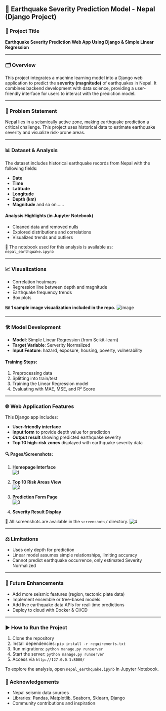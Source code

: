 ## 🌋 Earthquake Severity Prediction Model - Nepal (Django Project)

### 🔢 Project Title
**Earthquake Severity Prediction Web App Using Django & Simple Linear Regression**

---

### 🗂️ Overview
This project integrates a machine learning model into a Django web application to predict the **severity (magnitude)** of earthquakes in Nepal. It combines backend development with data science, providing a user-friendly interface for users to interact with the prediction model.

---

### 🧠 Problem Statement
Nepal lies in a seismically active zone, making earthquake prediction a critical challenge. This project uses historical data to estimate earthquake severity and visualize risk-prone areas.

---

### 📊 Dataset & Analysis
The dataset includes historical earthquake records from Nepal with the following fields:
- **Date**
- **Time**
- **Latitude**
- **Longitude**
- **Depth (km)**
- **Magnitude**
  and so on......

#### Analysis Highlights (in Jupyter Notebook)
- Cleaned data and removed nulls
- Explored distributions and correlations
- Visualized trends and outliers

📁 The notebook used for this analysis is available as: `nepal_earthquake.ipynb`

---

### 📈 Visualizations
- Correlation heatmaps
- Regression line between depth and magnitude
- Earthquake frequency trends
- Box plots

🖼️ **1 sample image visualization included in the repo.**
![image](https://github.com/user-attachments/assets/0853708c-5ecb-4d75-8710-9ba1d9d24f25)


---

### 🛠️ Model Development
- **Model**: Simple Linear Regression (from Scikit-learn)
- **Target Variable**: Serverity Normalized
- **Input Feature**: hazard, exposure, housing, poverty, vulnerability

#### Training Steps:
1. Preprocessing data
2. Splitting into train/test
3. Training the Linear Regression model
4. Evaluating with MAE, MSE, and R² Score

---

### 🌐 Web Application Features
This Django app includes:
- **User-friendly interface**
- **Input form** to provide depth value for prediction
- **Output result** showing predicted earthquake severity
- **Top 10 high-risk zones** displayed with earthquake severity data

#### 🔍 Pages/Screenshots:
1. **Homepage Interface**  
![1](https://github.com/user-attachments/assets/e1b3d5d6-b898-46d3-a13a-8e9de1a9131d)


2. **Top 10 Risk Areas View**  
![2](https://github.com/user-attachments/assets/000e4bb2-0635-4611-a7c6-b6a596c2e55c)


3. **Prediction Form Page**  
![3](https://github.com/user-attachments/assets/3ae09f35-72ba-48ae-a9b5-0c0a6bd83a39)


4. **Severity Result Display**  

📸 All screenshots are available in the `screenshots/` directory.
![4](https://github.com/user-attachments/assets/a7f90bd8-9662-43ba-99a6-27854200118f)

---

### ⚖️ Limitations
- Uses only depth for prediction
- Linear model assumes simple relationships, limiting accuracy
- Cannot predict earthquake occurrence, only estimated Severity Normalized

---

### 🚀 Future Enhancements
- Add more seismic features (region, tectonic plate data)
- Implement ensemble or tree-based models
- Add live earthquake data APIs for real-time predictions
- Deploy to cloud with Docker & CI/CD

---

### ▶️ How to Run the Project
1. Clone the repository
2. Install dependencies: `pip install -r requirements.txt`
3. Run migrations: `python manage.py runserver`
4. Start the server: `python manage.py runserver`
5. Access via `http://127.0.0.1:8000/`

To explore the analysis, open `nepal_earthquake.ipynb` in Jupyter Notebook.


### 🙏 Acknowledgements
- Nepal seismic data sources
- Libraries: Pandas, Matplotlib, Seaborn, Sklearn, Django
- Community contributions and inspiration
